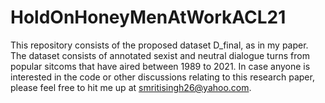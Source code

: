 # HoldOnHoneyMenAtWorkACL21

This repository consists of the proposed dataset D_final, as in my paper. The dataset consists of annotated sexist and neutral dialogue turns from popular sitcoms that have aired between 1989 to 2021.
In case anyone is interested in the code or other discussions relating to this research paper, please feel free to hit me up at smritisingh26@yahoo.com. 

